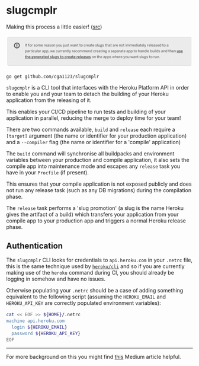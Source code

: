 # slugcmplr

Making this process a little easier! ([src](https://devcenter.heroku.com/articles/build-and-release-using-the-api))

![Heroku Documentation](./img/heroku_doc.png)

```bash
go get github.com/cga1123/slugcmplr
```

`slugcmplr` is a CLI tool that interfaces with the Heroku Platform API in order
to enable you and your team to detach the building of your Heroku application
from the releasing of it.

This enables your CI/CD pipeline to run tests and building of your application
in parallel, reducing the merge to deploy time for your team!

There are two commands available, `build` and `release` each require a
`[target]` argument (the name or identifier for your production application)
and a `--compiler` flag (the name or identifier for a 'compile' application)

The `build` command will synchronise all buildpacks and environment variables
between your production and compile application, it also sets the compile app
into maintenance mode and escapes any `release` task you have in your
`Procfile` (if present).

This ensures that your compile application is not exposed publicly and does not
run any release task (such as any DB migrations) during the compilation phase.

The `release` task performs a 'slug promotion' (a slug is the name Heroku gives
the artifact of a build) which transfers your application from your compile app
to your production app and triggers a normal Heroku release phase.


## Authentication

The `slugcmplr` CLI looks for credentials to `api.heroku.com` in your `.netrc`
file, this is the same technique used by [`heroku/cli`] and so if you are
currently making use of the `heroku` command during CI, you should already be
logging in somehow and have no issues.

Otherwise populating your `.netrc` should be a case of adding something
equivalent to the following script (assuming the `HEROKU_EMAIL` and
`HEROKU_API_KEY` are correctly populated environment variables):

```bash
cat << EOF >> ${HOME}/.netrc
machine api.heroku.com
  login ${HEROKU_EMAIL}
  password ${HEROKU_API_KEY}
EOF
```

---

For more background on this you might find [this] Medium article helpful.

[this]: https://medium.com/carwow-product-engineering/speeding-up-our-heroku-deploys-by-35-percent-f9fa6f6cf404
[`heroku/cli`]: https://github.com/heroku/cli
